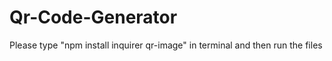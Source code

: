 # Qr-Code-Generator

Please type "npm install inquirer qr-image" in terminal and then run the files
